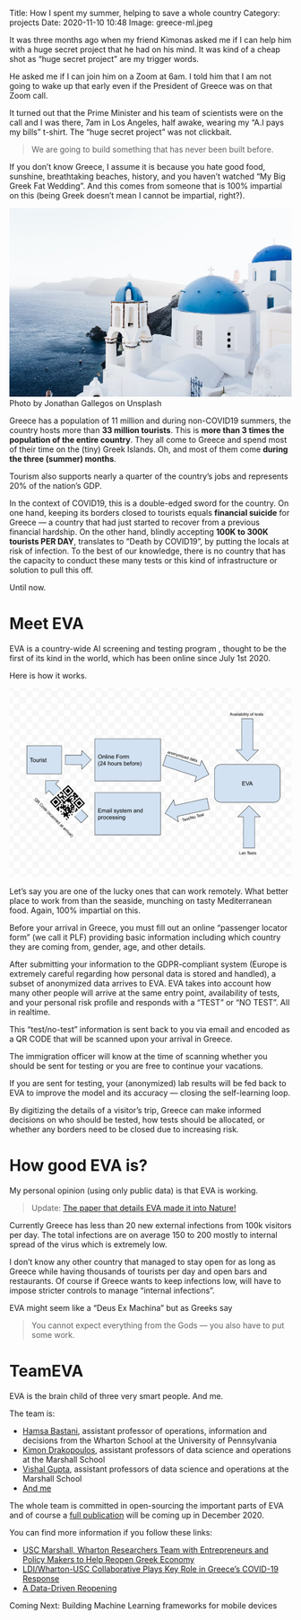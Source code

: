 Title: How I spent my summer, helping to save a whole country
Category: projects 
Date: 2020-11-10 10:48
Image: greece-ml.jpeg

It was three months ago when my friend Kimonas asked me if I can help him with a huge secret project that he had on his mind. It was kind of a cheap shot as “huge secret project” are my trigger words.

He asked me if I can join him on a Zoom at 6am. I told him that I am not going to wake up that early even if the President of Greece was on that Zoom call.

It turned out that the Prime Minister and his team of scientists were on the call and I was there, 7am in Los Angeles, half awake, wearing my “A.I pays my bills” t-shirt. The “huge secret project” was not clickbait.

> We are going to build something that has never been built before.

If you don’t know Greece, I assume it is because you hate good food, sunshine, breathtaking beaches, history, and you haven’t watched “My Big Greek Fat Wedding”. And this comes from someone that is 100% impartial on this (being Greek doesn’t mean I cannot be impartial, right?).

![Photo by Jonathan Gallegos on Unsplash](/images/greece-ml.jpeg)
Photo by Jonathan Gallegos on Unsplash

Greece has a population of 11 million and during non-COVID19 summers, the country hosts more than **33 million tourists**. This is **more than 3 times the population of the entire country**. They all come to Greece and spend most of their time on the (tiny) Greek Islands. Oh, and most of them come **during the three (summer) months**.

Tourism also supports nearly a quarter of the country’s jobs and represents 20% of the nation’s GDP.

In the context of COVID19, this is a double-edged sword for the country. On one hand, keeping its borders closed to tourists equals **financial suicide** for Greece — a country that had just started to recover from a previous financial hardship. On the other hand, blindly accepting **100K to 300K tourists PER DAY**, translates to “Death by COVID19”, by putting the locals at risk of infection. To the best of our knowledge, there is no country that has the capacity to conduct these many tests or this kind of infrastructure or solution to pull this off.

Until now.

# Meet EVA
EVA is a country-wide AI screening and testing program , thought to be the first of its kind in the world, which has been online since July 1st 2020.

Here is how it works.

![EVA](/images/eva.png)

Let’s say you are one of the lucky ones that can work remotely. What better place to work from than the seaside, munching on tasty Mediterranean food. Again, 100% impartial on this.

Before your arrival in Greece, you must fill out an online “passenger locator form” (we call it PLF) providing basic information including which country they are coming from, gender, age, and other details.

After submitting your information to the GDPR-compliant system (Europe is extremely careful regarding how personal data is stored and handled), a subset of anonymized data arrives to EVA. EVA takes into account how many other people will arrive at the same entry point, availability of tests, and your personal risk profile and responds with a “TEST” or “NO TEST”. All in realtime.

This “test/no-test” information is sent back to you via email and encoded as a QR CODE that will be scanned upon your arrival in Greece.

The immigration officer will know at the time of scanning whether you should be sent for testing or you are free to continue your vacations.

If you are sent for testing, your (anonymized) lab results will be fed back to EVA to improve the model and its accuracy — closing the self-learning loop.

By digitizing the details of a visitor’s trip, Greece can make informed decisions on who should be tested, how tests should be allocated, or whether any borders need to be closed due to increasing risk.

# How good EVA is?
My personal opinion (using only public data) is that EVA is working. 

> Update: [The paper that details EVA made it into Nature!](https://www.nature.com/articles/s41586-021-04014-z)

Currently Greece has less than 20 new external infections from 100k visitors per day. The total infections are on average 150 to 200 mostly to internal spread of the virus which is extremely low.

I don’t know any other country that managed to stay open for as long as Greece while having thousands of tourists per day and open bars and restaurants. Of course if Greece wants to keep infections low, will have to impose stricter controls to manage “internal infections”.

EVA might seem like a “Deus Ex Machina” but as Greeks say

> You cannot expect everything from the Gods — you also have to put some work.

# TeamEVA
EVA is the brain child of three very smart people. And me.

The team is:

- [Hamsa Bastani](https://www.linkedin.com/in/hamsa-bastani-4a346955/), assistant professor of operations, information and decisions from the Wharton School at the University of Pennsylvania
- [Kimon Drakopoulos](https://www.linkedin.com/in/kimon-drakopoulos-a5663341/), assistant professors of data science and operations at the Marshall School
- [Vishal Gupta](https://www.linkedin.com/in/vishal-gupta-usc/), assistant professors of data science and operations at the Marshall School
- [And me](https://jon.io/pages/my-story)

The whole team is committed in open-sourcing the important parts of EVA and of course a [full publication](https://www.nature.com/articles/s41586-021-04014-z) will be coming up in December 2020.

You can find more information if you follow these links:

- [USC Marshall, Wharton Researchers Team with Entrepreneurs and Policy Makers to Help Reopen Greek Economy](https://pressroom.usc.edu/reopen-greek-economy/)
- [LDI/Wharton-USC Collaborative Plays Key Role in Greece’s COVID-19 Response](https://ldi.upenn.edu/news/ldiwharton-usc-collaborative-plays-key-role-greeces-covid-19-response)
- [A Data-Driven Reopening](https://www.marshall.usc.edu/news/data-driven-reopening)

Coming Next: Building Machine Learning frameworks for mobile devices


